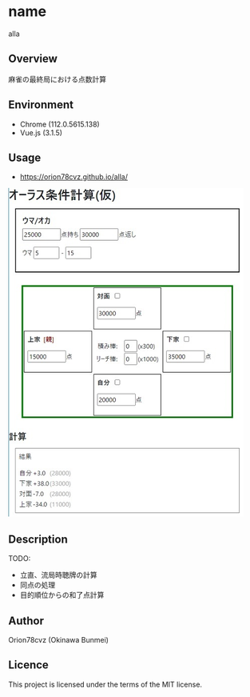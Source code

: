 # name

alla

## Overview

麻雀の最終局における点数計算

## Environment

- Chrome (112.0.5615.138)
- Vue.js (3.1.5)

## Usage

- https://orion78cvz.github.io/alla/

![screenshot](screenshot.jpg)

## Description
TODO:
- 立直、流局時聴牌の計算
- 同点の処理
- 目的順位からの和了点計算

## Author

Orion78cvz (Okinawa Bunmei)

## Licence

This project is licensed under the terms of the MIT license.
